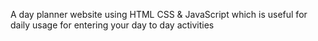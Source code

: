 A day planner website using HTML CSS & JavaScript which is useful for daily usage for entering your day to day activities
